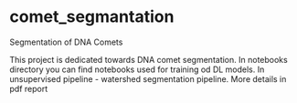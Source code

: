 # comet_segmantation
Segmentation of DNA Comets

This project is dedicated towards DNA comet segmentation.
In notebooks directory you can find notebooks used for training od DL models.
In unsupervised pipeline - watershed segmentation pipeline.
More details in pdf report
